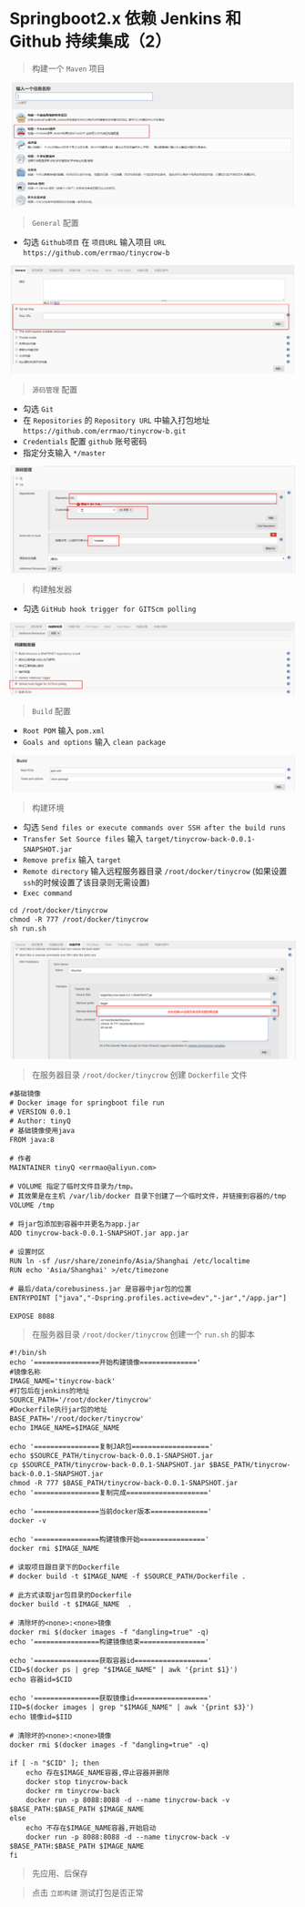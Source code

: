 # Springboot2.x 依赖 Jenkins 和 Github 持续集成（2）

> 构建一个 `Maven` 项目

![image-20200518092402357](../../_media/_img/image-20200518092402357.png)

> `General` 配置

- 勾选 `Github项目` 在 `项目URL` 输入项目 `URL`  `https://github.com/errmao/tinycrow-b`



![image-20200518092434340](../../_media/_img/image-20200518092434340.png)

> `源码管理` 配置

- 勾选 `Git`
- 在 `Repositories` 的 `Repository URL` 中输入打包地址 `https://github.com/errmao/tinycrow-b.git`
- `Credentials` 配置 `github` 账号密码
- 指定分支输入 `*/master`



![image-20200518092458982](../../_media/_img/image-20200518092458982.png)

> 构建触发器

- 勾选 `GitHub hook trigger for GITScm polling`



![image-20200518092528883](../../_media/_img/image-20200518092528883.png)

> `Build` 配置

- `Root POM` 输入 `pom.xml`
- `Goals and options` 输入 `clean package`



![image-20200518092552417](../../_media/_img/image-20200518092552417.png)

> 构建环境

- 勾选 `Send files or execute commands over SSH after the build runs`
- `Transfer Set Source files` 输入 `target/tinycrow-back-0.0.1-SNAPSHOT.jar`
- `Remove prefix` 输入 `target`
- `Remote directory` 输入远程服务器目录 `/root/docker/tinycrow` (如果设置`ssh`的时候设置了该目录则无需设置)
- `Exec command` 
```shell
cd /root/docker/tinycrow
chmod -R 777 /root/docker/tinycrow
sh run.sh
```



![image-20200518092738259](../../_media/_img/image-20200518092738259.png)

> 在服务器目录 `/root/docker/tinycrow` 创建 `Dockerfile` 文件

```
#基础镜像
# Docker image for springboot file run
# VERSION 0.0.1
# Author: tinyQ
# 基础镜像使用java
FROM java:8

# 作者
MAINTAINER tinyQ <errmao@aliyun.com>

# VOLUME 指定了临时文件目录为/tmp。
# 其效果是在主机 /var/lib/docker 目录下创建了一个临时文件，并链接到容器的/tmp
VOLUME /tmp

# 将jar包添加到容器中并更名为app.jar
ADD tinycrow-back-0.0.1-SNAPSHOT.jar app.jar

# 设置时区
RUN ln -sf /usr/share/zoneinfo/Asia/Shanghai /etc/localtime
RUN echo 'Asia/Shanghai' >/etc/timezone

# 最后/data/corebusiness.jar 是容器中jar包的位置
ENTRYPOINT ["java","-Dspring.profiles.active=dev","-jar","/app.jar"]

EXPOSE 8088
```

> 在服务器目录 `/root/docker/tinycrow` 创建一个 `run.sh` 的脚本

```shell
#!/bin/sh
echo '================开始构建镜像=============='
#镜像名称
IMAGE_NAME='tinycrow-back'
#打包后在jenkins的地址
SOURCE_PATH='/root/docker/tinycrow'
#Dockerfile执行jar包的地址
BASE_PATH='/root/docker/tinycrow'
echo IMAGE_NAME=$IMAGE_NAME

echo '================复制JAR包==================='
echo $SOURCE_PATH/tinycrow-back-0.0.1-SNAPSHOT.jar
cp $SOURCE_PATH/tinycrow-back-0.0.1-SNAPSHOT.jar $BASE_PATH/tinycrow-back-0.0.1-SNAPSHOT.jar
chmod -R 777 $BASE_PATH/tinycrow-back-0.0.1-SNAPSHOT.jar
echo '================复制完成===================='

echo '================当前docker版本=============='
docker -v

echo '================构建镜像开始================'
docker rmi $IMAGE_NAME

# 读取项目跟目录下的Dockerfile
# docker build -t $IMAGE_NAME -f $SOURCE_PATH/Dockerfile .

# 此方式读取jar包目录的Dockerfile
docker build -t $IMAGE_NAME  .

# 清除坏的<none>:<none>镜像
docker rmi $(docker images -f "dangling=true" -q)
echo '================构建镜像结束================'

echo '================获取容器id=================='
CID=$(docker ps | grep "$IMAGE_NAME" | awk '{print $1}')
echo 容器id=$CID

echo '================获取镜像id=================='
IID=$(docker images | grep "$IMAGE_NAME" | awk '{print $3}')
echo 镜像id=$IID

# 清除坏的<none>:<none>镜像
docker rmi $(docker images -f "dangling=true" -q)

if [ -n "$CID" ]; then
    echo 存在$IMAGE_NAME容器,停止容器并删除
    docker stop tinycrow-back
    docker rm tinycrow-back
    docker run -p 8088:8088 -d --name tinycrow-back -v $BASE_PATH:$BASE_PATH $IMAGE_NAME
else
    echo 不存在$IMAGE_NAME容器,开始启动
    docker run -p 8088:8088 -d --name tinycrow-back -v $BASE_PATH:$BASE_PATH $IMAGE_NAME
fi
```

> 先应用、后保存

> 点击 `立即构建` 测试打包是否正常